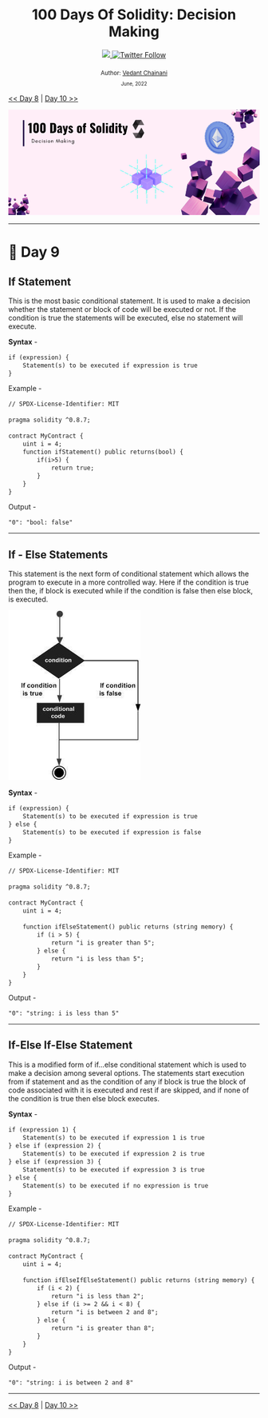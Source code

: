 <div align="center">
  <h1> 100 Days Of Solidity: Decision Making</h1>
  <a class="header-badge" target="_blank" href="https://dev.to/envoy_">
  <img src="https://img.shields.io/badge/dev.to-0A0A0A?style=for-the-badge&logo=devdotto&logoColor=white">
  </a>
  <a class="header-badge" target="_blank" href="https://twitter.com/Envoy_1084">
  <img alt="Twitter Follow" src="https://img.shields.io/twitter/follow/Envoy_1084?style=social">
  </a>

<sub>Author:
<a href="https://dev.to/envoy_" target="_blank">Vedant Chainani</a><br>
<small> June, 2022</small>
</sub>
</div>

[<< Day 8](../Day%20008%20-%20Loops/readme.md) | [Day 10 >>](../Day%20010%20-%20Arrays/readme.md)   

![Day 9](./cover.png)

---

# 📔 Day 9

## If Statement

This is the most basic conditional statement. It is used to make a decision whether the statement or block of code will be executed or not. If the condition is true the statements will be executed, else no statement will execute.

**Syntax** -

```solidity
if (expression) {
    Statement(s) to be executed if expression is true
}
```
Example -

```solidity
// SPDX-License-Identifier: MIT

pragma solidity ^0.8.7;

contract MyContract {
    uint i = 4;
    function ifStatement() public returns(bool) {
        if(i>5) {
            return true;
        }
    }
}
```

Output -

```solidity
"0": "bool: false"
```

---

## If - Else Statements

This statement is the next form of conditional statement which allows the program to execute in a more controlled way. Here if the condition is true then the, if block is executed while if the condition is false then else block, is executed.

![If - Else Statements](../assets/if-else.jpg)

**Syntax** -

```solidity
if (expression) {
    Statement(s) to be executed if expression is true
} else {
    Statement(s) to be executed if expression is false
}
```

Example -

```solidity
// SPDX-License-Identifier: MIT

pragma solidity ^0.8.7;

contract MyContract {
    uint i = 4;

    function ifElseStatement() public returns (string memory) {
        if (i > 5) {
            return "i is greater than 5";
        } else {
            return "i is less than 5";
        }
    }
}
```

Output -
```solidity
"0": "string: i is less than 5"
```

---

## If-Else If-Else Statement

This is a modified form of if…else conditional statement which is used to make a decision among several options. The statements start execution from if statement and as the condition of any if block is true the block of code associated with it is executed and rest if are skipped, and if none of the condition is true then else block executes.

**Syntax** -

```solidity
if (expression 1) {
    Statement(s) to be executed if expression 1 is true
} else if (expression 2) {
    Statement(s) to be executed if expression 2 is true
} else if (expression 3) {
    Statement(s) to be executed if expression 3 is true
} else {
    Statement(s) to be executed if no expression is true
}
```

Example -

```solidity
// SPDX-License-Identifier: MIT

pragma solidity ^0.8.7;

contract MyContract {
    uint i = 4;

    function ifElseIfElseStatement() public returns (string memory) {
        if (i < 2) {
            return "i is less than 2";
        } else if (i >= 2 && i < 8) {
            return "i is between 2 and 8";
        } else {
            return "i is greater than 8";
        }
    }
}

```

Output -

```solidity
"0": "string: i is between 2 and 8"
```

---

[<< Day 8](../Day%20008%20-%20Loops/readme.md) | [Day 10 >>](../Day%20010%20-%20Arrays/readme.md)
